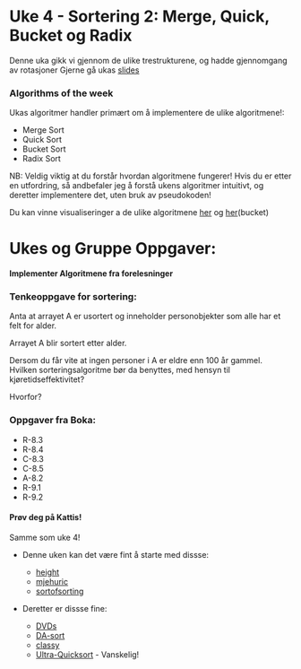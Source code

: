 # Uke 4 - Sortering 2: Merge, Quick, Bucket og Radix

Denne uka gikk vi gjennom de ulike trestrukturene, og hadde gjennomgang av rotasjoner Gjerne gå ukas [slides](https://github.com/amaduswaray/IN2010-Gruppe-5/blob/main/Uke%2005/IN2010%20Uke%205.pdf)

### Algorithms of the week
Ukas algoritmer handler primært om å implementere de ulike algoritmene!:
* Merge Sort
* Quick Sort
* Bucket Sort
* Radix Sort


NB: Veldig viktig at du forstår hvordan algoritmene fungerer! Hvis du er etter en utfordring, så andbefaler jeg å forstå ukens algoritmer intuitivt, og deretter implementere det, uten bruk av pseudokoden!

Du kan vinne visualiseringer a de ulike algoritmene [her](https://visualgo.net/en/sorting) og [her](https://algostructure.com/sorting/bucketsort.php)(bucket)



# Ukes og Gruppe Oppgaver:

**Implementer Algoritmene fra forelesninger**

### Tenkeoppgave for sortering:

Anta at arrayet A er usortert og inneholder personobjekter som alle har et felt for alder. 

Arrayet A blir sortert etter alder. 

Dersom du får vite at ingen personer i A er eldre enn 100 år gammel. Hvilken sorteringsalgoritme bør da benyttes, med hensyn til kjøretidseffektivitet?

Hvorfor?


### Oppgaver fra Boka:
   * R-8.3
   * R-8.4
   * C-8.3
   * C-8.5
   * A-8.2
   * R-9.1
   * R-9.2



#### Prøv deg på Kattis!
Samme som uke 4!

* Denne uken kan det være fint å starte med dissse:
    * [height](https://open.kattis.com/problems/height)
    * [mjehuric](https://open.kattis.com/problems/mjehuric)
    * [sortofsorting](https://open.kattis.com/problems/sortofsorting)
    
* Deretter er dissse fine:
  * [DVDs](https://open.kattis.com/problems/dvds)
  * [DA-sort](https://open.kattis.com/problems/dasort)
  * [classy](https://open.kattis.com/problems/classy)
  * [Ultra-Quicksort](https://open.kattis.com/problems/ultraquicksort) - Vanskelig!
